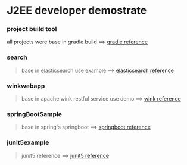 # J2EE developer demostrate #

### project build tool ###
all projects were base in gradle build ==> [gradle reference](https://docs.gradle.org/current/release-notes "gradle doc")

### search ###
> base in elasticsearch use example ==> [elasticsearch reference](https://www.elastic.co/guide/index.html "Doc")

### winkwebapp ###
> base in apache wink restful service use demo ==> [wink reference](http://wink.apache.org/documentation.html "wink doc")

### springBootSample ###
> base in spring's springboot ==> [springboot reference](https://spring.io/docs "springboot doc")

### junit5example ###
> junit5 reference ==> [junit5 reference](https://www.infoq.com/articles/JUnit-5-Early-Test-Drive "junit5 reference")